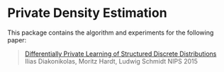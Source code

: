 # Private Density Estimation

This package contains the algorithm and experiments for the following paper: 

> [Differentially Private Learning of Structured Discrete Distributions](https://papers.nips.cc/paper/5713-differentially-private-learning-of-structured-discrete-distributions
)  
> Ilias Diakonikolas, Moritz Hardt, Ludwig Schmidt
> NIPS 2015
